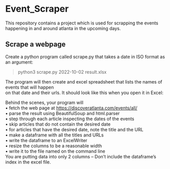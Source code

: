 # Event_Scraper

This repository contains a project which is used for scrapping the events happening in and around atlanta in the upcoming days.

## Scrape a webpage
Create a python program called scrape.py that takes a date in ISO format as an argument:  
> python3 scrape.py 2022-10-02 result.xlsx  


The program will then create and excel spreadsheet that lists the names of events that will happen  
on that date and their urls. It should look like this when you open it in Excel:  

Behind the scenes, your program will  
• fetch the web page at https://discoveratlanta.com/events/all/  
• parse the result using BeautifulSoup and html.parser  
• step through each article inspecting the dates of the events  
• skip articles that do not contain the desired date  
• for articles that have the desired date, note the title and the URL  
• make a dataframe with all the titles and URLs  
• write the dataframe to an ExcelWriter  
• resize the columns to be a reasonable width  
• write it to the file named on the command line  
You are putting data into only 2 columns – Don’t include the dataframe’s index in the excel file.  
